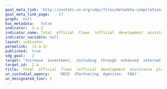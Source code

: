 ```yaml
---	
goal_meta_link:	'http://unstats.un.org/sdgs/files/metadata-compilation/Metadata-Goal-2.pdf'
goal_meta_link_page:	17
graph:	null
has_metadata:	false
indicator:	2.a.2
indicator_name:	Total  official  flows  (official  development  assistance  plus  other  official  flows)  to  the  agriculture  sector
indicator_variable:	null
layout:	indicator
permalink:	/2-a-2/
published:	true  
sdg_goal:	2
target:	"Increase  investment,  including  through  enhanced  international  cooperation,  in  rural  infrastructure,  agricultural  research  and  extension  services,  technology  development  and  plant  and  livestock  gene  banks  in  order  to  enhance  agricultural  productive  capacity  in  developing  countries,  in  particular  least  developed  countries"
target_id:	2.a
title:	Total  official  flows  (official  development  assistance  plus  other  official  flows)  to  the  agriculture  sector
un_custodial_agency:	'OECD  (Partnering  Agencies:  FAO)'
un_designated_tier:	1
---	
```

